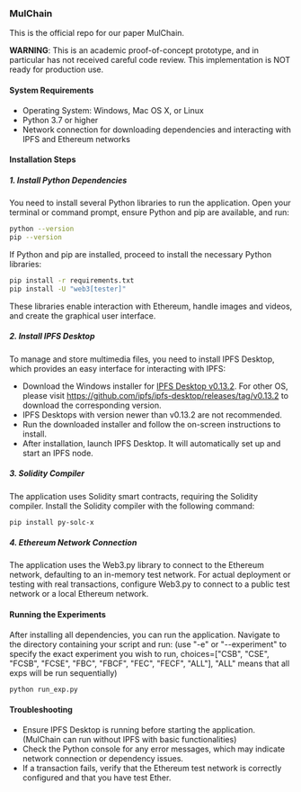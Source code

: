### MulChain

This is the official repo for our paper MulChain.

**WARNING**: This is an academic proof-of-concept prototype, and in particular has not received careful code review. This implementation is NOT ready for production use.

#### System Requirements
- Operating System: Windows, Mac OS X, or Linux
- Python 3.7 or higher
- Network connection for downloading dependencies and interacting with IPFS and Ethereum networks

#### Installation Steps

##### 1. Install Python Dependencies
You need to install several Python libraries to run the application. Open your terminal or command prompt, ensure Python and pip are available, and run:

```bash
python --version
pip --version
```

If Python and pip are installed, proceed to install the necessary Python libraries:

```bash
pip install -r requirements.txt
pip install -U "web3[tester]"
```

These libraries enable interaction with Ethereum, handle images and videos, and create the graphical user interface.

##### 2. Install IPFS Desktop
To manage and store multimedia files, you need to install IPFS Desktop, which provides an easy interface for interacting with IPFS:

- Download the Windows installer for [IPFS Desktop v0.13.2](https://github.com/ipfs/ipfs-desktop/releases/download/v0.13.2/IPFS-Desktop-Setup-0.13.2.exe). For other OS, please visit https://github.com/ipfs/ipfs-desktop/releases/tag/v0.13.2 to download the corresponding version.
- IPFS Desktops with version newer than v0.13.2 are not recommended.
- Run the downloaded installer and follow the on-screen instructions to install.
- After installation, launch IPFS Desktop. It will automatically set up and start an IPFS node.

##### 3. Solidity Compiler
The application uses Solidity smart contracts, requiring the Solidity compiler. Install the Solidity compiler with the following command:

```bash
pip install py-solc-x
```

##### 4. Ethereum Network Connection
The application uses the Web3.py library to connect to the Ethereum network, defaulting to an in-memory test network. For actual deployment or testing with real transactions, configure Web3.py to connect to a public test network or a local Ethereum network.

#### Running the Experiments
After installing all dependencies, you can run the application. Navigate to the directory containing your script and run: (use "-e" or "--experiment" to specify the exact experiment you wish to run, choices=["CSB", "CSE", "FCSB", "FCSE", "FBC", "FBCF", "FEC", "FECF", "ALL"], "ALL" means that all exps will be run sequentially)

```bash
python run_exp.py
```

[//]: # (#### Usage)

[//]: # (- **Upload and Store Data**: Click this button to open a file dialog, select an image and a video. The selected files will be uploaded to IPFS, and their metadata &#40;hashes and CIDs&#41; will be stored on Ethereum.)

[//]: # (- **Query Data**: Click this button to retrieve and display the stored file metadata from the Ethereum blockchain.)

#### Troubleshooting
- Ensure IPFS Desktop is running before starting the application. (MulChain can run without IPFS with basic functionalities)
- Check the Python console for any error messages, which may indicate network connection or dependency issues.
- If a transaction fails, verify that the Ethereum test network is correctly configured and that you have test Ether.

